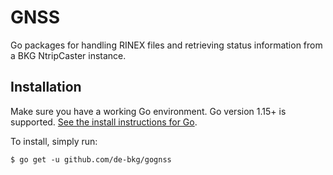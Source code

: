 # GNSS
Go packages for handling RINEX files and retrieving status information from a BKG NtripCaster instance.

## Installation

Make sure you have a working Go environment.  Go version 1.15+ is supported.  [See
the install instructions for Go](http://golang.org/doc/install.html).

To install, simply run:
```
$ go get -u github.com/de-bkg/gognss
```
